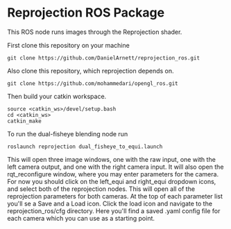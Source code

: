 # Reprojection ROS Package
This ROS node runs images through the Reprojection shader. 

First clone this repository on your machine
```
git clone https://github.com/DanielArnett/reprojection_ros.git
```

Also clone this repository, which reprojection depends on. 
```
git clone https://github.com/mohammedari/opengl_ros.git
```

Then build your catkin workspace.
```
source <catkin_ws>/devel/setup.bash
cd <catkin_ws>
catkin_make
```

To run the dual-fisheye blending node run
```
roslaunch reprojection dual_fisheye_to_equi.launch
```

This will open three image windows, one with the raw input, one with the left camera output, and one with the right camera input. It will also open the rqt_reconfigure window, where you may enter parameters for the camera. For now you should click on the left_equi and right_equi dropdown icons, and select both of the reprojection nodes. This will open all of the reprojection parameters for both cameras. At the top of each parameter list you'll se a Save and a Load icon. Click the load icon and navigate to the reprojection_ros/cfg directory. Here you'll find a saved .yaml config file for each camera which you can use as a starting point.


